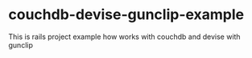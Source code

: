 couchdb-devise-gunclip-example
==============================

This is rails project example how works with couchdb and devise with gunclip
